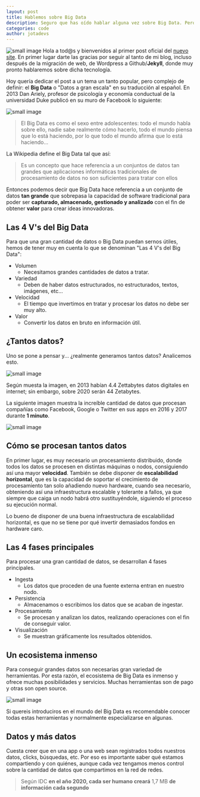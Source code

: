 ```yaml
---
layout: post
title: Hablemos sobre Big Data
description: Seguro que has oído hablar alguna vez sobre Big Data. Pero, ¿sabes todo lo que se encierra detrás realmente?
categories: code
author: jotadevs
---
```


![small image](http://static.america-retail.com/2018/04/what-is-big-data.png)
Hola a tod@s y bienvenidos al primer post oficial del [nuevo site](https://juandels3.github.io/). En primer lugar darte las gracias por seguir al tanto de mi blog, incluso después de la migración de web, de Wordpress a Github/**Jekyll**, donde muy pronto hablaremos sobre dicha tecnología.

Hoy quería dedicar el post a un tema un tanto popular, pero complejo de definir: el **Big Data** o "Datos a gran escala" en su traducción al español. En 2013 Dan Ariely, profesor de psicología y economía conductual de la universidad Duke publicó en su muro de Facebook lo siguiente:

![small image](https://pbs.twimg.com/media/BpHiz_wCUAA_scg.png)

> El Big Data es como el sexo entre adolescentes: todo el mundo habla sobre ello, nadie sabe realmente cómo hacerlo, todo el mundo piensa que lo está haciendo, por lo que todo el mundo afirma que lo está haciendo...

La Wikipedia define el Big Data tal que así:

> Es un concepto que hace referencia a un conjuntos de datos tan grandes que aplicaciones informáticas tradicionales de procesamiento de datos no son suficientes para tratar con ellos

Entonces podemos decir que Big Data hace referencia a un conjunto de datos **tan grande** que sobrepasa la capacidad de software tradicional para poder ser **capturado, almacenado, gestionado y analizado** con el fin de obtener **valor** para crear ideas innovadoras.

## Las 4 V's del Big Data

Para que una gran cantidad de datos o Big Data puedan sernos útiles, hemos de tener muy en cuenta lo que se denominan "Las 4 V's del Big Data":

 - Volumen
	 - Necesitamos grandes cantidades de datos a tratar.
 - Variedad
	 - Deben de haber datos estructurados, no estructurados, textos, imágenes, etc...
 - Velocidad
	 - El tiempo que invertimos en tratar y procesar los datos no debe ser muy alto.
 - Valor
	 - Convertir los datos en bruto en información útil.

## ¿Tantos datos?

Uno se pone a pensar y... ¿realmente generamos tantos datos? Analicemos esto.

![small image](https://dc722jrlp2zu8.cloudfront.net/media/django-summernote/2018-01-25/40743221-d605-4813-b088-76eded6f9b7c.png)

Según muesta la imagen, en 2013 habían 4.4 Zettabytes datos digitales en internet; sin embargo, sobre 2020 serán 44 Zetabytes.

La siguiente imagen muestra la increíble cantidad de datos que procesan compañías como Facebook, Google o Twitter en sus apps en 2016 y 2017 durante **1 minuto**.

![small image](https://dc722jrlp2zu8.cloudfront.net/media/django-summernote/2018-01-25/884dc210-bbcb-473c-ab51-29b1baa4341f.png)

## Cómo se procesan tantos datos

En primer lugar, es muy necesario un procesamiento distribuido, donde todos los datos se procesen en distintas máquinas o nodos, consiguiendo así una mayor **velocidad**. 
También se debe disponer de **escalabilidad horizontal**, que es la capacidad de soportar el crecimiento de procesamiento tan solo añadiendo nuevo hardware, cuando sea necesario, obteniendo así una infraestructura escalable y tolerante a fallos, ya que siempre que caiga un nodo habrá otro sustituyéndole, siguiendo el proceso su ejecución normal.

Lo bueno de disponer de una buena infraestructura de escalabilidad horizontal, es que no se tiene por qué invertir demasiados fondos en hardware caro.

## Las 4 fases principales

Para procesar una gran cantidad de datos, se desarrollan 4 fases principales.

 - Ingesta
	 - Los datos que proceden de una fuente externa entran en nuestro nodo.
 - Persistencia
	 - Almacenamos o escribimos los datos que se acaban de ingestar.
 - Procesamiento
	 - Se procesan y analizan los datos, realizando operaciones con el fin de conseguir valor.
 - Visualización
	 - Se muestran gráficamente los resultados obtenidos.

## Un ecosistema inmenso

Para conseguir grandes datos son necesarias gran variedad de herramientas. Por esta razón, el ecosistema de Big Data es inmenso y ofrece muchas posibilidades y servicios. Muchas herramientas son de pago y otras son open source.

![small image](http://mattturck.com/wp-content/uploads/2017/05/Matt-Turck-FirstMark-2017-Big-Data-Landscape.png)

Si quereis introduciros en el mundo del Big Data es recomendable conocer todas estas herramientas y normalmente especializarse en algunas. 

## Datos y más datos

Cuesta creer que en una app o una web sean registrados todos nuestros datos, clicks, búsquedas, etc. Por eso es importante saber qué estamos compartiendo y con quiénes, aunque cada vez tengamos menos control sobre la cantidad de datos que compartimos en la red de redes. 

> Según IDC **en el año 2020, cada ser humano creará** 1,7 MB **de información cada segundo**